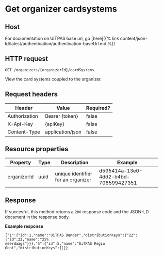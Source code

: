 ---
---

# Get organizer cardsystems


## Host

 For documentation on UiTPAS base url, go [here]({% link content/json-ld/latest/authentication/authentication-baseUrl.md %})

## HTTP request

```
GET /organizers/{organizerId}/cardSystems
```
View the card systems coupled to the organizer.

## Request headers

| Header        | Value            | Required? |
| ------------- | ---------------- | --------- |
| Authorization | Bearer {token}   | false     |
| X-Api-Key     | {apiKey}         | false     |
| Content-Type  | application/json | false     |

## Resource properties

| Property | Type | Description | Example |
|--|--|--|--|
| organizerId | uuid | unique identifier for an organizer | d595414a-13e0-4dd2-b4bd-706599427351 |

## Response

If succesful, this method returns a `200` response code and the JSON-LD document in the response body.

**Example response**

```
{"1":{"id":1,"name":"UiTPAS Dender","distributionKeys":{"22":{"id":22,"name":"25%
meerdaags"}}},"5":{"id":5,"name":"UiTPAS Regio Gent","distributionKeys":[]}}
```
